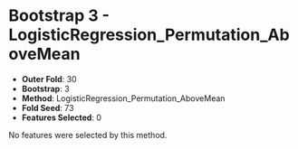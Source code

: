 # Bootstrap 3 - LogisticRegression_Permutation_AboveMean

- **Outer Fold**: 30
- **Bootstrap**: 3
- **Method**: LogisticRegression_Permutation_AboveMean
- **Fold Seed**: 73
- **Features Selected**: 0

No features were selected by this method.
